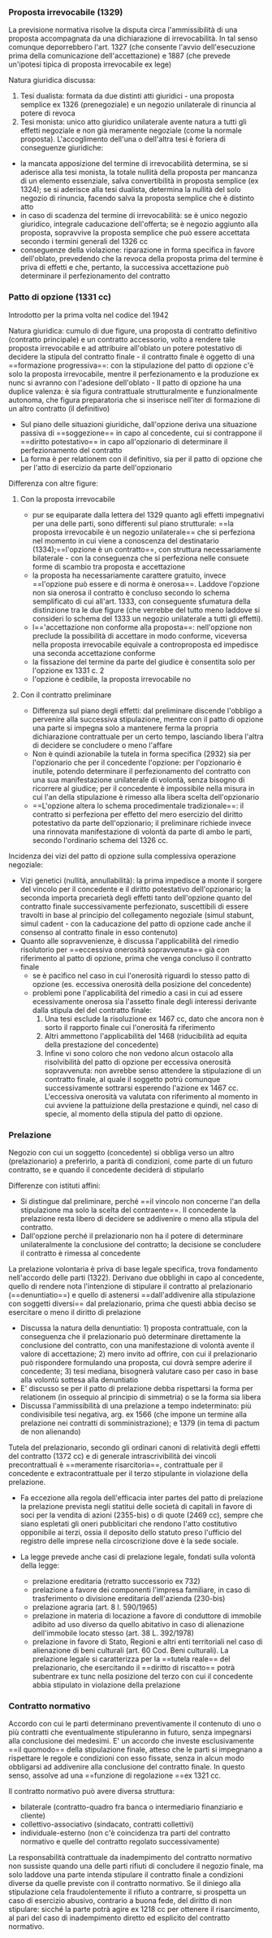 ### Proposta irrevocabile (1329)
La previsione normativa risolve la disputa circa l'ammissibilità di una proposta accompagnata da una dichiarazione di irrevocabilità. In tal senso comunque deporrebbero l'art. 1327 (che consente l'avvio dell'esecuzione prima della comunicazione dell'accettazione) e 1887 (che prevede un'ipotesi tipica di proposta irrevocabile ex lege)

Natura giuridica discussa:
1. Tesi dualista: formata da due distinti atti giuridici - una proposta semplice ex 1326 (prenegoziale) e un negozio unilaterale di rinuncia al potere di revoca
2. Tesi monista: unico atto giuridico unilaterale avente natura a tutti gli effetti negoziale e non già meramente negoziale (come la normale proposta).
L'accoglimento dell'una o dell'altra tesi è foriera di conseguenze giuridiche:
- la mancata apposizione del termine di irrevocabilità determina, se si aderisce alla tesi monista, la totale nullità della proposta per mancanza di un elemento essenziale, salva convertibilità in proposta semplice (ex 1324); se si aderisce alla tesi dualista, determina la nullità del solo negozio di rinuncia, facendo salva la proposta semplice che è distinto atto
- in caso di scadenza del termine di irrevocabilità: se è unico negozio giuridico, integrale caducazione dell'offerta; se è negozio aggiunto alla proposta, sopravvive la proposta semplice che può essere accettata secondo i termini generali del 1326 cc
- conseguenze della violazione: riparazione in forma specifica in favore dell'oblato, prevedendo che la revoca della proposta prima del termine è priva di effetti e che, pertanto, la successiva accettazione può determinare il perfezionamento del contratto

### Patto di opzione (1331 cc)
Introdotto per la prima volta nel codice del 1942

Natura giuridica: cumulo di due figure, una proposta di contratto definitivo (contratto principale) e un contratto accessorio, volto a rendere tale proposta irrevocabile e ad attribuire all'oblato un potere potestativo di decidere la stipula del contratto finale
	- il contratto finale è oggetto di una ==formazione progressiva==: con la stipulazione del patto di opzione c'è solo la proposta irrevocabile, mentre il perfezionamento e la produzione ex nunc si avranno con l'adesione dell'oblato
	- Il patto di opzione ha una duplice valenza: è sia figura contrattuale strutturalmente e funzionalmente autonoma, che figura preparatoria che si inserisce nell'iter di formazione di un altro contratto (il definitivo)
- Sul piano delle situazioni giuridiche, dall'opzione deriva una situazione passiva di ==soggezione== in capo al concedente, cui si contrappone il ==diritto potestativo== in capo all'opzionario di determinare il perfezionamento del contratto
- La forma è per relationem con il definitivo, sia per il patto di opzione che per l'atto di esercizio da parte dell'opzionario

Differenza con altre figure:
1. Con la proposta irrevocabile
	- pur se equiparate dalla lettera del 1329 quanto agli effetti impegnativi per una delle parti, sono differenti sul piano strutturale: ==la proposta irrevocabile è un negozio unilaterale== che si perfeziona nel momento in cui viene a conoscenza del destinatario (1334);==l'opzione è un contratto==, con struttura necessariamente bilaterale - con la conseguenza che si perfeziona nelle consuete forme di scambio tra proposta e accettazione
	- la proposta ha necessariamente carattere gratuito, invece ==l'opzione può essere e di norma è onerosa==. Laddove l'opzione non sia onerosa il contratto è concluso secondo lo schema semplificato di cui all'art. 1333, con conseguente sfumatura della distinzione tra le due figure (che verrebbe del tutto meno laddove si consideri lo schema del 1333 un negozio unilaterale a tutti gli effetti).
	- l=='accettazione non conforme alla proposta==: nell'opzione non preclude la possibilità di accettare in modo conforme, viceversa nella proposta irrevocabile equivale a controproposta ed impedisce una seconda accettazione conforme
	- la fissazione del termine da parte del giudice è consentita solo per l'opzione ex 1331 c. 2
	- l'opzione è cedibile, la proposta irrevocabile no

2. Con il contratto preliminare
	- Differenza sul piano degli effetti: dal preliminare discende l'obbligo a pervenire alla successiva stipulazione, mentre con il patto di opzione una parte si impegna solo a mantenere ferma la propria dichiarazione contrattuale per un certo tempo, lasciando libera l'altra di decidere se concludere o meno l'affare
	- Non è quindi azionabile la tutela in forma specifica (2932) sia per l'opzionario che per il concedente l'opzione: per l'opzionario è inutile, potendo determinare il perfezionamento del contratto con una sua manifestazione unilaterale di volontà, senza bisogno di ricorrere al giudice; per il concedente è impossibile nella misura in cui l'an della stipulazione è rimesso alla libera scelta dell'opzionario
	- ==L'opzione altera lo schema procedimentale tradizionale==: il contratto si perfeziona per effetto del mero esercizio del diritto potestativo da parte dell'opzionario; il preliminare richiede invece una rinnovata manifestazione di volontà da parte di ambo le parti, secondo l'ordinario schema del 1326 cc.

Incidenza dei vizi del patto di opzione sulla complessiva operazione negoziale:
- Vizi genetici (nullità, annullabilità): la prima impedisce a monte il sorgere del vincolo per il concedente e il diritto potestativo dell'opzionario; la seconda importa precarietà degli effetti tanto dell'opzione quanto del contratto finale successivamente perfezionato, suscettibili di essere travolti in base al principio del collegamento negoziale (simul stabunt, simul cadent - con la caducazione del patto di opzione cade anche il consenso al contratto finale  in esso contenuto)
- Quanto alle sopravvenienze, è discussa l'applicabilità del rimedio risolutorio per ==eccessiva onerosità sopravvenuta== già con riferimento al patto di opzione, prima che venga concluso il contratto finale
	- se è pacifico nel caso in cui l'onerosità riguardi lo stesso patto di opzione (es. eccessiva onerosità della posizione del concedente)
	- problemi pone l'applicabilità del rimedio a casi in cui ad essere ecessivamente onerosa sia l'assetto finale degli interessi derivante dalla stipula del del contratto finale:
		1. Una tesi esclude la risoluzione ex 1467 cc, dato che ancora non è sorto il rapporto finale cui l'onerosità fa riferimento
		2. Altri ammettono l'applicabilità del 1468 (riducibilità ad equita della prestazione del concedente)
		3. Infine vi sono coloro che non vedono alcun ostacolo alla risolvibilità del patto di opzione per eccessiva onerosità sopravvenuta: non avrebbe senso attendere la stipulazione di un contratto finale, al quale il soggetto potrù comunque successivamente sottrarsi esperendo l'azione ex 1467 cc. L'eccessiva onerosità va valutata con riferimento al momento in cui avviene la pattuizione della prestazione e quindi, nel caso di specie, al momento della stipula del patto di opzione.

### Prelazione
Negozio con cui un soggetto (concedente) si obbliga verso un altro (prelazionario) a preferirlo, a parità di condizioni, come parte di un futuro contratto, se e quando il concedente deciderà di stipularlo

Differenze con istituti affini:
- Si distingue dal preliminare, perché ==il vincolo non concerne l'an della stipulazione ma solo la scelta del contraente==. Il concedente la prelazione resta libero di decidere se addivenire o meno alla stipula del contratto.
- Dall'opzione perché il prelazionario non ha il potere di determinare unilateralmente la conclusione del contratto; la decisione se concludere il contratto è rimessa al concedente

La prelazione volontaria è priva di base legale specifica, trova fondamento nell'accordo delle parti (1322). Derivano due obblighi in capo al concedente, quello di rendere nota l'intenzione di stipulare il contratto al prelazionario (==denuntiatio==) e quello di astenersi ==dall'addivenire alla stipulazione con soggetti diversi== dal prelazionario, prima che questi abbia deciso se esercitare o meno il diritto di prelazione
- Discussa la natura della denuntiatio: 1) proposta contrattuale, con la conseguenza che il prelazionario può determinare direttamente la conclusione del contratto, con una manifestazione di volontà avente il valore di accettazione; 2) mero invito ad offrire, con cui il prelazionario può rispondere formulando una proposta, cui dovrà sempre aderire il concedente; 3) tesi mediana, bisognerà valutare caso per caso in base alla volontù sottesa alla denuntiatio
- E' discusso se per il patto di prelazione debba rispettarsi la forma per relationem (in ossequio al principio di simmetria) o se la forma sia libera
- Discussa l'ammissibilità di una prelazione a tempo indeterminato: più condivisibile tesi negativa, arg. ex 1566 (che impone un termine alla prelazione nei contratti di somministrazione); e 1379 (in tema di pactum de non alienando)

Tutela del prelazionario, secondo gli ordinari canoni di relatività degli effetti del contratto (1372 cc) e di generale intrascrivibilità dei vincoli precontrattuali è ==meramente risarcitoria==, contrattuale per il concedente e extracontrattuale per il terzo stipulante in violazione della prelazione.
- Fa eccezione alla regola dell'efficacia inter partes del patto di prelazione la prelazione prevista negli statitui delle società di capitali in favore di soci per la vendita di azioni (2355-bis) o di quote (2469 cc), sempre che siano espletati gli oneri pubblicitari che rendono l'atto costitutivo opponibile ai terzi, ossia il deposito dello statuto preso l'ufficio del registro delle imprese nella circoscrizione dove è la sede sociale.

- La legge prevede anche casi di prelazione legale, fondati sulla volontà della legge:
	- prelazione ereditaria (retratto successorio ex 732)
	- prelazione a favore dei componenti l'impresa familiare, in caso di trasferimento o divisione ereditaria dell'azienda (230-bis)
	- prelazione agraria (art. 8 l. 590/1965)
	- prelazione in materia di locazione a favore di conduttore di immobile adibito ad uso diverso da quello abitativo in caso di alienazione dell'immobile locato stesso (art. 38 L. 392/1978)
	- prelazione in favore di Stato, Regioni e altri enti territoriali nel caso di alienazione di beni culturali (art. 60 Cod. Beni culturali). 
La prelazione legale si caratterizza per la ==tutela reale== del prelazionario, che esercitando il ==diritto di riscatto== potrà subentrare ex tunc nella posizione del terzo con cui il concedente abbia stipulato in violazione della prelazione

### Contratto normativo
Accordo con cui le parti determinano preventivamente il contenuto di uno o più contratti che eventualmente stipuleranno in futuro, senza impegnarsi alla conclusione dei medesimi.
E' un accordo che investe esclusivamente ==il quomodo== della stipulazione finale, atteso che le parti si impegnano a rispettare le regole e condizioni con esso fissate, senza in alcun modo obbligarsi ad addivenire alla conclusione del contratto finale.
In questo senso, assolve ad una ==funzione di regolazione ==ex 1321 cc.

Il contratto normativo può avere diversa struttura:
- bilaterale (contratto-quadro fra banca o intermediario finanziario e cliente)
- collettivo-associativo (sindacato, contratti collettivi)
- individuale-esterno (non c'è coincidenza tra parti del contratto normativo e quelle del contratto regolato successivamente)

La responsabilità contrattuale da inadempimento del contratto normativo non sussiste quando una delle parti rifiuti di concludere il negozio finale, ma solo laddove una parte intenda stipulare il contratto finale a condizioni diverse da quelle previste con il contratto normativo.
	Se il diniego alla stipulazione cela fraudolentemente il rifiuto a contrarre, si prospetta un caso di esercizio abusivo, contrario a buona fede, del diritto di non stipulare: sicché la parte potrà agire ex 1218 cc per ottenere il risarcimento, al pari del caso di inadempimento diretto ed esplicito del contratto normativo.